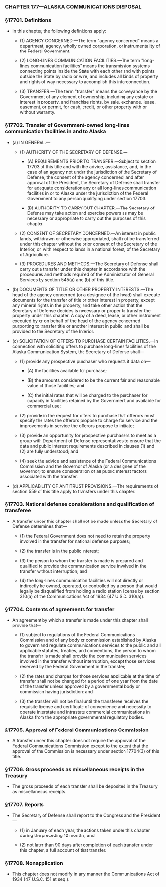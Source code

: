### **CHAPTER 177—ALASKA COMMUNICATIONS DISPOSAL**

### §17701. Definitions
* In this chapter, the following definitions apply:

  * (1) AGENCY CONCERNED.—The term "agency concerned" means a department, agency, wholly owned corporation, or instrumentality of the Federal Government.

  * (2) LONG-LINES COMMUNICATION FACILITIES.—The term "long-lines communication facilities" means the transmission systems connecting points inside the State with each other and with points outside the State by radio or wire, and includes all kinds of property and rights of way necessary to accomplish this interconnection.

  * (3) TRANSFER.—The term "transfer" means the conveyance by the Government of any element of ownership, including any estate or interest in property, and franchise rights, by sale, exchange, lease, easement, or permit, for cash, credit, or other property with or without warranty.

### §17702. Transfer of Government-owned long-lines communication facilities in and to Alaska
* (a) IN GENERAL.—

  * (1) AUTHORITY OF THE SECRETARY OF DEFENSE.—

    * (A) REQUIREMENTS PRIOR TO TRANSFER.—Subject to section 17703 of this title and with the advice, assistance, and, in the case of an agency not under the jurisdiction of the Secretary of Defense, the consent of the agency concerned, and after approval of the President, the Secretary of Defense shall transfer for adequate consideration any or all long-lines communication facilities in or to Alaska under the jurisdiction of the Federal Government to any person qualifying under section 17703.

    * (B) AUTHORITY TO CARRY OUT CHAPTER.—The Secretary of Defense may take action and exercise powers as may be necessary or appropriate to carry out the purposes of this chapter.


  * (2) CONSENT OF SECRETARY CONCERNED.—An interest in public lands, withdrawn or otherwise appropriated, shall not be transferred under this chapter without the prior consent of the Secretary of the Interior, or, with respect to lands in a national forest, of the Secretary of Agriculture.

  * (3) PROCEDURES AND METHODS.—The Secretary of Defense shall carry out a transfer under this chapter in accordance with the procedures and methods required of the Administrator of General Services by section 545(a) and (b) of this title.


* (b) DOCUMENTS OF TITLE OR OTHER PROPERTY INTERESTS.—The head of the agency concerned (or a designee of the head) shall execute documents for the transfer of title or other interest in property, except any mineral rights in the property, and take other action that the Secretary of Defense decides is necessary or proper to transfer the property under this chapter. A copy of a deed, lease, or other instrument executed by or on behalf of the head of the agency concerned purporting to transfer title or another interest in public land shall be provided to the Secretary of the Interior.

* (c) SOLICITATION OF OFFERS TO PURCHASE CERTAIN FACILITIES.—In connection with soliciting offers to purchase long-lines facilities of the Alaska Communication System, the Secretary of Defense shall—

  * (1) provide any prospective purchaser who requests it data on—

    * (A) the facilities available for purchase;

    * (B) the amounts considered to be the current fair and reasonable value of those facilities; and

    * (C) the initial rates that will be charged to the purchaser for capacity in facilities retained by the Government and available for commercial use;


  * (2) provide in the request for offers to purchase that offerors must specify the rates the offerors propose to charge for service and the improvements in service the offerors propose to initiate;

  * (3) provide an opportunity for prospective purchasers to meet as a group with Department of Defense representatives to ensure that the data and public interest requirements described in clauses (1) and (2) are fully understood; and

  * (4) seek the advice and assistance of the Federal Communications Commission and the Governor of Alaska (or a designee of the Governor) to ensure consideration of all public interest factors associated with the transfer.


* (d) APPLICABILITY OF ANTITRUST PROVISIONS.—The requirements of section 559 of this title apply to transfers under this chapter.

### §17703. National defense considerations and qualification of transferee
* A transfer under this chapter shall not be made unless the Secretary of Defense determines that—

  * (1) the Federal Government does not need to retain the property involved in the transfer for national defense purposes;

  * (2) the transfer is in the public interest;

  * (3) the person to whom the transfer is made is prepared and qualified to provide the communication service involved in the transfer without interruption; and

  * (4) the long-lines communication facilities will not directly or indirectly be owned, operated, or controlled by a person that would legally be disqualified from holding a radio station license by section 310(a) of the Communications Act of 1934 (47 U.S.C. 310(a)).

### §17704. Contents of agreements for transfer
* An agreement by which a transfer is made under this chapter shall provide that—

  * (1) subject to regulations of the Federal Communications Commission and of any body or commission established by Alaska to govern and regulate communications services to the public and all applicable statutes, treaties, and conventions, the person to whom the transfer is made shall provide the communication services involved in the transfer without interruption, except those services reserved by the Federal Government in the transfer;

  * (2) the rates and charges for those services applicable at the time of transfer shall not be changed for a period of one year from the date of the transfer unless approved by a governmental body or commission having jurisdiction; and

  * (3) the transfer will not be final until the transferee receives the requisite license and certificate of convenience and necessity to operate interstate and intrastate commercial communications in Alaska from the appropriate governmental regulatory bodies.

### §17705. Approval of Federal Communications Commission
* A transfer under this chapter does not require the approval of the Federal Communications Commission except to the extent that the approval of the Commission is necessary under section 17704(3) of this title.

### §17706. Gross proceeds as miscellaneous receipts in the Treasury
* The gross proceeds of each transfer shall be deposited in the Treasury as miscellaneous receipts.

### §17707. Reports
* The Secretary of Defense shall report to the Congress and the President—

  * (1) in January of each year, the actions taken under this chapter during the preceding 12 months; and

  * (2) not later than 90 days after completion of each transfer under this chapter, a full account of that transfer.

### §17708. Nonapplication
* This chapter does not modify in any manner the Communications Act of 1934 (47 U.S.C. 151 et seq.).